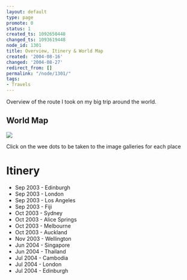 ```yaml
---
layout: default
type: page
promote: 0
status: 1
created_ts: 1092650448
changed_ts: 1093619448
node_id: 1301
title: Overview, Itinery & World Map
created: '2004-08-16'
changed: '2004-08-27'
redirect_from: []
permalink: "/node/1301/"
tags:
- Travels
---
```

Overview of the route I took on my big trip around the world.
<!--break-->
## World Map

<img src="/images/worldmap_s-1300.png" usemap="#clientmap" border="0" align="center"/>

Click on the wee dots to be taken to the image galleries for each place

# Itinery
<ul>
<li>Sep 2003 - Edinburgh</li>
<li>Sep 2003 - London</li>
<li>Sep 2003 - Los Angeles</li>
<li>Sep 2003 - Fiji</li>
<li>Oct 2003 - Sydney</li>
<li>Oct 2003 - Alice Springs</li>
<li>Oct 2003 - Melbourne</li>
<li>Oct 2003 - Auckland</li>
<li>Nov 2003 - Wellington</li>
<li>Jun 2004 - Singapore</li>
<li>Jun 2004 - Thailand</li>
<li>Jul 2004 - Cambodia</li>
<li>Jul 2004 - London</li>
<li>Jul 2004 - Edinburgh</li>
</ul>

<map name="clientmap">
<area shape="circ" alt="Fiji" title="Fiji" href="/image/tid/25" coords="679,191,11" />
<area shape="circ" alt="New Zealand" title="New Zealand" href="/image/tid/6" coords="675,226,12" />
<area shape="circ" alt="Melbourne, Australia" title="Melbourne, Australia" href="/image/tid/33" coords="616,230,7" />
<area shape="circ" alt="Sydney, Australia" title="Sydney, Australia" href="/image/tid/31" coords="630,216,10" />
<area shape="circ" alt="Alice Springs, Australia" title="Alice Springs, Australia" href="/image/tid/32" coords="595,202,9" />
<area shape="circ" alt="Singapore" title="Singapore" href="/image/tid/94" coords="539,156,9" />
<area shape="circ" alt="Phenom Penh, Cambodia" title="Phenom Penh, Cambodia" href="/image/tid/96" coords="542,135,8" />
<area shape="circ" alt="Bangkok, Thailand" title="Bangkok, Thailand" href="/image/tid/95" coords="532,128,7" />
<area shape="circ" alt="London, UK" title="London, UK" href="/image/tid/4" coords="339,58,13" />
<area shape="circ" alt="Los Angeles, USA" title="Los Angeles, USA" href="/image/tid/21" coords="122,97,11" />
</map>
